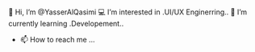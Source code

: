  👋 Hi, I’m @YasserAlQasimi
💻  I’m interested in .UI/UX Enginerring..
 🌱 I’m currently learning .Developement..
- 📫 How to reach me ...

<!---
YasserAlQasimi/YasserAlQasimi is a ✨ special ✨ repository because its `README.md` (this file) appears on your GitHub profile.
You can click the Preview link to take a look at your changes.
--->
